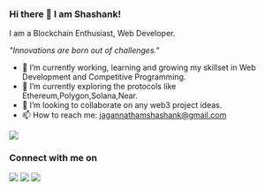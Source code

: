 ### Hi there 👋  I am Shashank!


I am a Blockchain Enthusiast, Web Developer.

*"Innovations are born out of challenges."*

- 🔭 I’m currently working, learning and growing my skillset in Web Development and Competitive Programming.
- 🌱 I’m currently exploring the protocols like Ethereum,Polygon,Solana,Near.
- 👯 I’m looking to collaborate on any web3 project ideas.
- 📫 How to reach me: jagannathamshashank@gmail.com



<img align="center" src="https://github-readme-streak-stats.herokuapp.com/?user=shashanka2a&theme=dark&hide_border=true"/>



### Connect with me on

[<img src="https://img.shields.io/badge/twitter-%231DA1F2.svg?&style=for-the-badge&logo=twitter&logoColor=white" target="_blank">](https://twitter.com/Shashanka2a)
[<img src="https://img.shields.io/badge/linkedin-%230077B5.svg?&style=for-the-badge&logo=linkedin&logoColor=white" target="_blank">](https://www.linkedin.com/in/shashank-jagannatham/) 
[<img src = "https://img.shields.io/badge/instagram-%23E4405F.svg?&style=for-the-badge&logo=instagram&logoColor=white" target="_blank">](https://www.instagram.com/shashank.a2a) 
